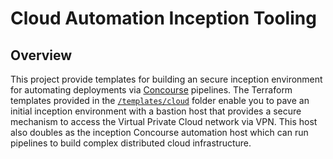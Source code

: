 # Cloud Automation Inception Tooling

## Overview

This project provide templates for building an secure inception environment for automating deployments via [Concourse](https://concourse.ci/) pipelines. The Terraform templates provided in the [`/templates/cloud`](templates/cloud) folder enable you to pave an initial inception environment with a bastion host that provides a secure mechanism to access the Virtual Private Cloud network via VPN. This host also doubles as the inception Concourse automation host which can run pipelines to build complex distributed cloud infrastructure.